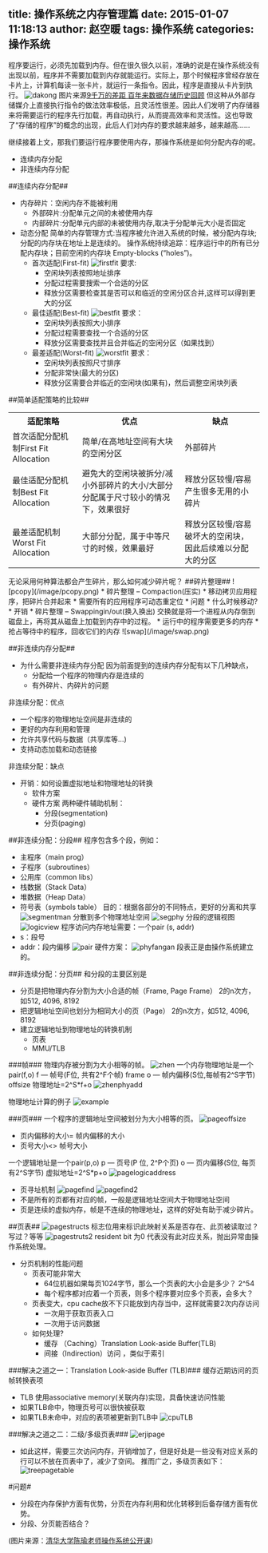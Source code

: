 title: 操作系统之内存管理篇
date: 2015-01-07 11:18:13
author: 赵空暖
tags: 操作系统
categories: 操作系统
---
程序要运行，必须先加载到内存。但在很久很久以前，准确的说是在操作系统没有出现以前，程序并不需要加载到内存就能运行。实际上，那个时候程序曾经存放在卡片上，计算机每读一张卡片，就运行一条指令。因此，程序是直接从卡片到执行。
![dakong](/image/dakong.png)
图片来源[9千万的差距 百年来数据存储历史回顾](http://tech.sina.com.cn/h/2007-05-17/0723312253.shtml)
但这种从外部存储媒介上直接执行指令的做法效率极低，且灵活性很差。因此人们发明了内存储器来将需要运行的程序先行加载，再自动执行，从而提高效率和灵活性。这也导致了“存储的程序”的概念的出现，此后人们对内存的要求越来越多，越来越高……

继续接着上文，那我们要运行程序要使用内存，那操作系统是如何分配内存的呢。
* 连续内存分配
* 非连续内存分配

##连续内存分配##
* 内存碎片：空闲内存不能被利用
	* 外部碎片:分配单元之间的未被使用内存
	* 内部碎片:分配单元内部的未被使用内存,取决于分配单元大小是否固定
* 动态分配
简单的内存管理方式:当程序被允许进入系统的时候，被分配内存块;分配的内存块在地址上是连续的。
操作系统持续追踪：程序运行中的所有已分配内存块；目前空闲的内存块 Empty-blocks (“holes”)。
	* 首次适配(First-fit)
	![firstfit](/image/firstfit.png)
	要求:
		* 空闲块列表按照地址排序
		* 分配过程需要搜索一个合适的分区
		* 释放分区需要检查其是否可以和临近的空闲分区合并,这样可以得到更大的分区
	* 最佳适配(Best-fit)
	![bestfit](/image/bestfit.png)
	要求：
		* 空闲块列表按照大小排序
		* 分配过程需要查找一个合适的分区
		* 释放分区需要查找并且合并临近的空闲分区（如果找到）
	* 最差适配(Worst-fit)
	![worstfit](/image/worstfit.png)
	要求：
		* 空闲块列表按照尺寸排序
		* 分配非常快(最大的分区)
		* 释放分区需要合并临近的空闲块(如果有)，然后调整空闲块列表

##简单适配策略的比较##
<table><tr><th>适配策略</th><th>优点</th><th>缺点</th></tr><tr><td>首次适配分配机制First Fit Allocation</td><td>简单/在高地址空间有大块的空闲分区</td><td>外部碎片</td></tr><tr><td>最佳适配分配机制Best Fit Allocation</td><td>避免大的空闲块被拆分/减小外部碎片的大小/大部分分配属于尺寸较小的情况下，效果很好</td><td>释放分区较慢/容易产生很多无用的小碎片</td></tr><tr><td>最差适配机制 Worst Fit Allocation</td><td>大部分分配，属于中等尺寸的时候，效果最好</td><td>释放分区较慢/容易破坏大的空闲块，因此后续难以分配大的分区</td></tr></table>
无论采用何种算法都会产生碎片，那么如何减少碎片呢？
##碎片整理##
![pcopy](/image/pcopy.png)
* 碎片整理 – Compaction(压实)
	* 移动拷贝应用程序，把碎片合并起来
	* 需要所有的应用程序可动态重定位
	* 问题
		* 什么时候移动?
		* 开销
* 碎片整理 – Swappingin/out(换入换出)
交换就是将一个进程从内存倒到磁盘上，再将其从磁盘上加载到内存中的过程。
	* 运行中的程序需要更多的内存
	* 抢占等待中的程序，回收它们的内存
	![swap](/image/swap.png)

##非连续内存分配##
* 为什么需要非连续内存分配
因为前面提到的连续内存分配有以下几种缺点，
	* 分配给一个程序的物理内存是连续的
	* 有外碎片、内碎片的问题


非连续分配：优点
* 一个程序的物理地址空间是非连续的
* 更好的内存利用和管理
* 允许共享代码与数据（共享库等…)
* 支持动态加载和动态链接

非连续分配：缺点
* 开销：如何设置虚拟地址和物理地址的转换
	* 软件方案
	* 硬件方案
	两种硬件辅助机制：
		* 分段(segmentation)
		* 分页(paging)

##非连续分配：分段##
程序包含多个段，例如：
* 主程序（main prog）
* 子程序（subroutines）
* 公用库（common libs）
* 栈数据（Stack Data）
* 堆数据（Heap Data）
* 符号表（symbols table）
目的：根据各部分的不同特点，更好的分离和共享
![segmentman](/image/segmentman.png)
分散到多个物理地址空间
![segphy](/image/segphy.png)
分段的逻辑视图
![logicview](/image/logicview.png)
程序访问内存地址需要：一个pair (s, addr)
* s：段号
* addr：段内偏移
![pair](/image/pair.png)
硬件方案：
![phyfangan](/image/phyfangan.png)
段表正是由操作系统建立的。

##非连续分配：分页##
和分段的主要区别是
* 分页是把物理内存分割为大小合适的帧（Frame, Page Frame）
  2的n次方，如512, 4096, 8192
* 把逻辑地址空间也划分为相同大小的页（Page）
  2的n次方，如512, 4096, 8192
* 建立逻辑地址到物理地址的转换机制
	* 页表
	* MMU/TLB

###帧###
物理内存被分割为大小相等的帧。
![zhen](/image/zhen.png)
一个内存物理地址是一个pair(f,o)
f — 帧号(F位, 共有2^F个帧)  frame
o — 帧内偏移(S位,每帧有2^S字节) offsize
物理地址=2^S*f+o
![zhenphyadd](/image/zhenphyadd.png)

物理地址计算的例子
![example](/image/example.png)

###页###
一个程序的逻辑地址空间被划分为大小相等的页。
![pageoffsize](/image/pageoffsize.png)
* 页内偏移的大小= 帧内偏移的大小
* 页号大小<> 帧号大小

一个逻辑地址是一个pair(p,o)
p  — 页号(P 位, 2^P个页)
o  — 页内偏移(S位, 每页有2^S字节)
虚拟地址=2^S*p+o
![pagelogicaddress](/image/pagelogicaddress.png)

* 页寻址机制
![pagefind](/image/pagefind.png)
![pagefind2](/image/pagefind2.png)
* 不是所有的页都有对应的帧，一般是逻辑地址空间大于物理地址空间
* 页是连续的虚拟内存，帧是不连续的物理地址，这样的好处有助于减少碎片。

##页表##
![pagestructs](/image/pagestructs.png)
标志位用来标识此映射关系是否存在、此页被读取过？写过？等等
![pagestruts2](/image/pagestruts2.png)
resident bit 为0 代表没有此对应关系，抛出异常由操作系统处理。
* 分页机制的性能问题
	* 页表可能非常大
		* 64位机器如果每页1024字节，那么一个页表的大小会是多少？ 2^54
		* 每个程序都对应着一个页表，则多个程序要对应多个页表，会多大？
	* 页表变大，cpu cache放不下只能放到内存当中，这样就需要2次内存访问
		* 一次用于获取页表入口
		* 一次用于访问数据
	* 如何处理? 
		* 缓存 （Caching）Translation Look-aside Buffer(TLB)
		* 间接（Indirection）访问 ，类似于索引

###解决之道之一：Translation Look-aside Buffer (TLB)###
缓存近期访问的页帧转换表项
* TLB 使用associative memory(关联内存)实现，具备快速访问性能
* 如果TLB命中，物理页号可以很快被获取
* 如果TLB未命中，对应的表项被更新到TLB中
![cpuTLB](/image/cpuTLB.png)

###解决之道之二：二级/多级页表###
![erjipage](/image/erjipage.png)
* 如此这样，需要三次访问内存，开销增加了，但是好处是一些没有对应关系的行可以不放在页表中了，减少了空间。
推而广之，多级页表如下：
![treepagetable](/image/treepagetable.png)

#问题#
* 分段在内存保护方面有优势，分页在内存利用和优化转移到后备存储方面有优势。
* 分段、分页能否结合？

(图片来源：[清华大学陈瑜老师操作系统公开课](http://www.topu.com/kvideo.php?do=course_progress&kvideoid=4100&classesid=808))